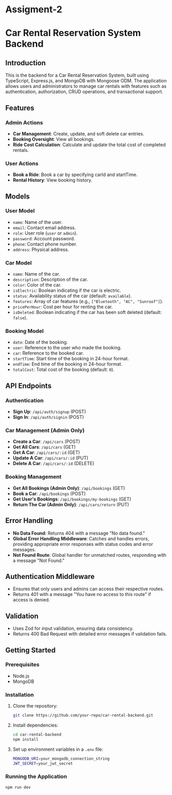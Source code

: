 # Assigment-2

# Car Rental Reservation System Backend

## Introduction

This is the backend for a Car Rental Reservation System, built using TypeScript, Express.js, and MongoDB with Mongoose ODM. The application allows users and administrators to manage car rentals with features such as authentication, authorization, CRUD operations, and transactional support.

## Features

### Admin Actions

- **Car Management**: Create, update, and soft delete car entries.
- **Booking Oversight**: View all bookings.
- **Ride Cost Calculation**: Calculate and update the total cost of completed rentals.

### User Actions

- **Book a Ride**: Book a car by specifying carId and startTime.
- **Rental History**: View booking history.

## Models

### User Model

- `name`: Name of the user.
- `email`: Contact email address.
- `role`: User role (`user` or `admin`).
- `password`: Account password.
- `phone`: Contact phone number.
- `address`: Physical address.

### Car Model

- `name`: Name of the car.
- `description`: Description of the car.
- `color`: Color of the car.
- `isElectric`: Boolean indicating if the car is electric.
- `status`: Availability status of the car (default: `available`).
- `features`: Array of car features (e.g., `["Bluetooth", "AC", "Sunroof"]`).
- `pricePerHour`: Cost per hour for renting the car.
- `isDeleted`: Boolean indicating if the car has been soft deleted (default: `false`).

### Booking Model

- `date`: Date of the booking.
- `user`: Reference to the user who made the booking.
- `car`: Reference to the booked car.
- `startTime`: Start time of the booking in 24-hour format.
- `endTime`: End time of the booking in 24-hour format.
- `totalCost`: Total cost of the booking (default: `0`).

## API Endpoints

### Authentication

- **Sign Up**: `/api/auth/signup` (POST)
- **Sign In**: `/api/auth/signin` (POST)

### Car Management (Admin Only)

- **Create a Car**: `/api/cars` (POST)
- **Get All Cars**: `/api/cars` (GET)
- **Get A Car**: `/api/cars/:id` (GET)
- **Update A Car**: `/api/cars/:id` (PUT)
- **Delete A Car**: `/api/cars/:id` (DELETE)

### Booking Management

- **Get All Bookings (Admin Only)**: `/api/bookings` (GET)
- **Book a Car**: `/api/bookings` (POST)
- **Get User's Bookings**: `/api/bookings/my-bookings` (GET)
- **Return The Car (Admin Only)**: `/api/cars/return` (PUT)

## Error Handling

- **No Data Found**: Returns 404 with a message "No data found."
- **Global Error Handling Middleware**: Catches and handles errors, providing appropriate error responses with status codes and error messages.
- **Not Found Route**: Global handler for unmatched routes, responding with a message "Not Found."

## Authentication Middleware

- Ensures that only users and admins can access their respective routes.
- Returns 401 with a message "You have no access to this route" if access is denied.

## Validation

- Uses Zod for input validation, ensuring data consistency.
- Returns 400 Bad Request with detailed error messages if validation fails.

## Getting Started

### Prerequisites

- Node.js
- MongoDB

### Installation

1. Clone the repository:
   ```sh
   git clone https://github.com/your-repo/car-rental-backend.git
   ```
2. Install dependencies:
   ```sh
   cd car-rental-backend
   npm install
   ```
3. Set up environment variables in a `.env` file:
   ```sh
   MONGODB_URI=your_mongodb_connection_string
   JWT_SECRET=your_jwt_secret
   ```

### Running the Application

```sh
npm run dev

```
